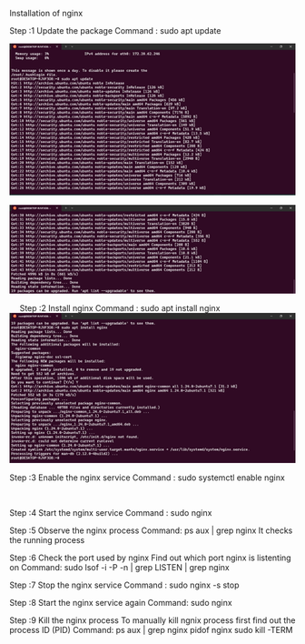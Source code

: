 Installation of nginx

Step :1
Update the package
Command : sudo apt update

![My Image](Picture1.png)

![my image](Picture2.png)
 
 
Step :2
Install nginx
Command : sudo apt install nginx
![my image](Picture3.png)
 

Step :3
Enable the nginx service
Command : sudo systemctl enable nginx
 
 

Step :4
Start the nginx service
Command : sudo nginx


 

Step :5
Observe the nginx process
Command: ps aux | grep nginx
It checks the running process
 
Step :6
Check the port used by nginx
Find out which port nginx is listenting on
Command: sudo lsof -i -P -n | grep LISTEN | grep nginx
 

Step :7
Stop the nginx service
Command : sudo nginx -s stop
 

Step :8
Start the nginx service again
Command: sudo nginx

Step :9
Kill the nginx process
To manually kill ngnix process first find out the process ID (PID)
Command: ps aux | grep nginx
pidof nginx
sudo kill -TERM <PID>
 

